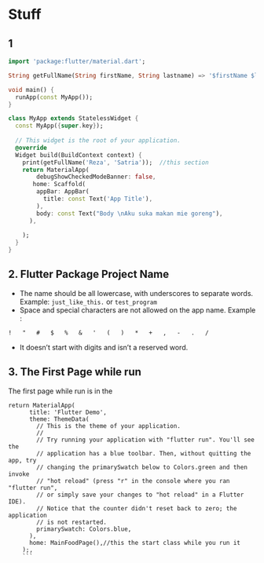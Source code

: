 # Stuff


## 1
```dart
import 'package:flutter/material.dart';

String getFullName(String firstName, String lastname) => '$firstName $lastname'; //this section

void main() {
  runApp(const MyApp());
}

class MyApp extends StatelessWidget {
  const MyApp({super.key});
  
  // This widget is the root of your application.
  @override
  Widget build(BuildContext context) {
    print(getFullName('Reza', 'Satria'));  //this section
    return MaterialApp(
        debugShowCheckedModeBanner: false,
       home: Scaffold(
        appBar: AppBar( 
          title: const Text('App Title'),
        ),
        body: const Text("Body \nAku suka makan mie goreng"),
      ),
       
    );
  }
}
```

## 2. Flutter Package Project Name

- The name should be all lowercase, with underscores to separate words.
  Example:
```just_like_this.``` or ```test_program```
- Space and special characters are not allowed on the app name.
 Example : 
 ```	
!	"	#	$	%	&	'	(	)	*	+	,	‑	.	/
 ```
 - It doesn’t start with digits and isn’t a reserved word.


## 3. The First Page while run

The first page while run is in the 
```
return MaterialApp(
      title: 'Flutter Demo',
      theme: ThemeData(
        // This is the theme of your application.
        //
        // Try running your application with "flutter run". You'll see the
        // application has a blue toolbar. Then, without quitting the app, try
        // changing the primarySwatch below to Colors.green and then invoke
        // "hot reload" (press "r" in the console where you ran "flutter run",
        // or simply save your changes to "hot reload" in a Flutter IDE).
        // Notice that the counter didn't reset back to zero; the application
        // is not restarted.
        primarySwatch: Colors.blue,
      ),
      home: MainFoodPage(),//this the start class while you run it
    );,
    ```
